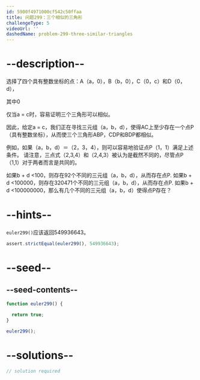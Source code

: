 ```yaml
---
id: 5900f4971000cf542c50ffaa
title: 问题299：三个相似的三角形
challengeType: 5
videoUrl: ''
dashedName: problem-299-three-similar-triangles
---
```


# --description--

选择了四个具有整数坐标的点：A（a，0），B（b，0），C（0，c）和D（0，d），

其中0

仅当a = c时，容易证明三个三角形可以相似。

因此，给定a = c，我们正在寻找三元组（a，b，d），使得AC上至少存在一个点P（具有整数坐标），从而使三个三角形ABP，CDP和BDP都相似。

例如，如果（a，b，d）＝（2，3，4），则可以容易地验证点P（1，1）满足上述条件。 请注意，三点式（2,3,4）和（2,4,3）被认为是截然不同的，尽管点P（1,1）对于两者而言是共同的。

如果b + d &lt;100，则存在92个不同的三元组（a，b，d），从而存在点P. 如果b + d &lt;100000，则存在320471个不同的三元组（a，b，d），从而存在点P. 如果b + d &lt;100000000，那么有几个不同的三元组（a，b，d）使得点P存在？

# --hints--

`euler299()`应该返回549936643。

```js
assert.strictEqual(euler299(), 549936643);
```

# --seed--

## --seed-contents--

```js
function euler299() {

  return true;
}

euler299();
```

# --solutions--

```js
// solution required
```
